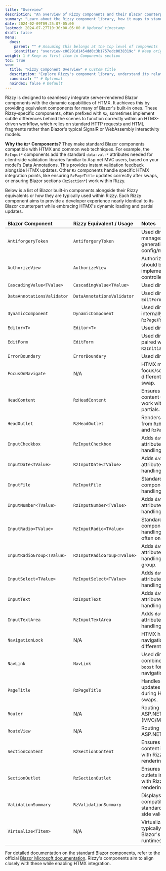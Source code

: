 ```yaml
---
title: "Overview"
description: "An overview of Rizzy components and their Blazor counterparts, explaining why specialized versions are sometimes needed."
summary: "Learn about the Rizzy component library, how it maps to standard Blazor components, and why `Rz*` versions exist, particularly for HTMX integration and enhanced form validation."
date: 2024-02-09T09:25:07-05:00
lastmod: 2024-07-27T10:30:00-05:00 # Updated timestamp
draft: false
menu:
  docs:
    parent: "" # Assuming this belongs at the top level of components
    identifier: "overview-c06291d1454dd0c3b1757edc0038319c" # Keep original identifier if needed
weight: 1 # Keep as first item in Components section
toc: true
seo:
  title: "Rizzy Component Overview" # Custom title
  description: "Explore Rizzy's component library, understand its relationship with Blazor components, and learn the reasons for the `Rz` prefixed variants, including HTMX compatibility and client-side validation." # Custom description
  canonical: "" # Optional
  noindex: false # Default
---
```


Rizzy is designed to seamlessly integrate server-rendered Blazor components with the dynamic capabilities of HTMX. It achieves this by providing equivalent components for many of Blazor's built-in ones. These Rizzy-specific components, often prefixed with `Rz`, sometimes implement subtle differences behind the scenes to function correctly within an HTMX-driven workflow, which relies on standard HTTP requests and HTML fragments rather than Blazor's typical SignalR or WebAssembly interactivity models.

**Why the `Rz*` Components?** They make standard Blazor components compatible with HTMX and common web techniques. For example, the `RzInput*` components add the standard `data-val-*` attributes needed for client-side validation libraries familiar to Asp.net MVC users, based on your model's Data Annotations. This provides instant validation feedback alongside HTMX updates. Other `Rz` components handle specific HTMX integration points, like ensuring `RzPageTitle` updates correctly after swaps, or ensuring Blazor sections (`RzSection*`) work within Rizzy.

Below is a list of Blazor built-in components alongside their Rizzy equivalents or how they are typically used within Rizzy. Each Rizzy component aims to provide a developer experience nearly identical to its Blazor counterpart while embracing HTMX's dynamic loading and partial updates.

| Blazor Component             | Rizzy Equivalent / Usage                                    | Notes                                                                 |
| :--------------------------- | :---------------------------------------------------------- | :-------------------------------------------------------------------- |
| `AntiforgeryToken`           | `AntiforgeryToken`                                          | Used directly; Rizzy manages token generation via config/middleware.  |
| `AuthorizeView`              | `AuthorizeView`                                             | Authorization should be implemented at the controller level.          |
| `CascadingValue<TValue>`     | `CascadingValue<TValue>`                                    | Used directly.                                                        |
| `DataAnnotationsValidator` | `DataAnnotationsValidator`                                | Used directly within `EditForm`.                                      |
| `DynamicComponent`           | `DynamicComponent`                                          | Used directly (e.g., internally by `RzPage`/`RzPartial`).           |
| `Editor<T>`                  | `Editor<T>`                                                 | Used directly.                                                        |
| `EditForm`                   | `EditForm`                                                  | Used directly; often paired with `RzInitialValidator`.                |
| `ErrorBoundary`              | `ErrorBoundary`                                             | Used directly.                                                        |
| `FocusOnNavigate`            | N/A                                                         | HTMX manages focus/scrolling differently post-swap.                   |
| `HeadContent`                | `RzHeadContent`                                             | Ensures head content updates work with HTMX partials.                 |
| `HeadOutlet`                 | `RzHeadOutlet`                                              | Renders content from `RzHeadContent` and `RzPageTitle`.               |
| `InputCheckbox`              | `RzInputCheckbox`                                           | Adds `data-val-*` attributes, ID handling.                            |
| `InputDate<TValue>`          | `RzInputDate<TValue>`                                       | Adds `data-val-*` attributes, ID handling.                            |
| `InputFile`                  | `RzInputFile`                                               | Standard component, ID handling.                                      |
| `InputNumber<TValue>`        | `RzInputNumber<TValue>`                                     | Adds `data-val-*` attributes, ID handling.                            |
| `InputRadio<TValue>`         | `RzInputRadio<TValue>`                                      | Standard component, ID handling (validation often on group).          |
| `InputRadioGroup<TValue>`    | `RzInputRadioGroup<TValue>`                                 | Adds `data-val-*` attributes, ID handling for the group.              |
| `InputSelect<TValue>`        | `RzInputSelect<TValue>`                                     | Adds `data-val-*` attributes, ID handling.                            |
| `InputText`                  | `RzInputText`                                               | Adds `data-val-*` attributes, ID handling.                            |
| `InputTextArea`              | `RzInputTextArea`                                           | Adds `data-val-*` attributes, ID handling.                            |
| `NavigationLock`             | N/A                                                         | HTMX handles navigation state differently.                            |
| `NavLink`                    | `NavLink`                                                   | Used directly; often combined with `hx-boost` for HTMX navigation.    |
| `PageTitle`                  | `RzPageTitle`                                               | Handles title updates correctly during HTMX swaps.                    |
| `Router`                     | N/A                                                         | Routing handled by ASP.NET Core (MVC/Minimal API).                    |
| `RouteView`                  | N/A                                                         | Routing handled by ASP.NET Core.                                      |
| `SectionContent`             | `RzSectionContent`                                          | Ensures section content integrates with Rizzy's rendering.            |
| `SectionOutlet`              | `RzSectionOutlet`                                           | Ensures section outlets integrate with Rizzy's rendering.             |
| `ValidationSummary`          | `RzValidationSummary`                                       | Displays summary compatible with standard client-side validation.     |
| `Virtualize<TItem>`          | N/A                                                         | Virtualization typically relies on Blazor's interactive runtimes.     |

For detailed documentation on the standard Blazor components, refer to the official [Blazor Microsoft documentation](https://learn.microsoft.com/en-us/aspnet/core/blazor/components/built-in-components?view=aspnetcore-8.0). Rizzy's components aim to align closely with these while enabling HTMX integration.